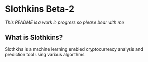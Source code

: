 # Slothkins Beta-2

_This README is a work in progress so please bear with me_

## What is Slothkins?

Slothkins is a machine learning enabled cryptocurrency analysis and prediction
tool using various algorithms

<!-- TESTING NODE VERSION UPGRADE -->
